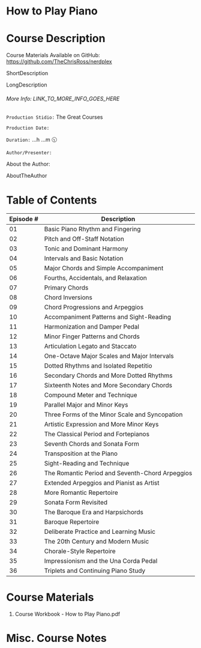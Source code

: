 # How to Play Piano

# Course Description

Course Materials Available on GitHub: https://github.com/TheChrisRoss/nerdplex

ShortDescription

LongDescription

###### More Info:  LINK_TO_MORE_INFO_GOES_HERE

`Production Stidio:`  The Great Courses

`Production Date:`  

`Duration:`  ...h ...m :clock1030:

`Author/Presenter:`  

About the Author:

AboutTheAuthor

# Table of Contents

| Episode # | Description |
| -------- | ----------- |
|  01  |   Basic Piano Rhythm and Fingering  |               
|  02  |   Pitch and Off-Staff Notation  |                   
|  03  |   Tonic and Dominant Harmony  |                     
|  04  |   Intervals and Basic Notation  |                   
|  05  |   Major Chords and Simple Accompaniment  |          
|  06  |   Fourths, Accidentals, and Relaxation  |           
|  07  |   Primary Chords  |                                 
|  08  |   Chord Inversions  |                               
|  09  |   Chord Progressions and Arpeggios  |               
|  10  |   Accompaniment Patterns and Sight-Reading  |       
|  11  |   Harmonization and Damper Pedal  |                 
|  12  |   Minor Finger Patterns and Chords  |               
|  13  |   Articulation Legato and Staccato  |               
|  14  |   One-Octave Major Scales and Major Intervals  |    
|  15  |   Dotted Rhythms and Isolated Repetitio  |          
|  16  |   Secondary Chords and More Dotted Rhythms  |       
|  17  |   Sixteenth Notes and More Secondary Chords  |      
|  18  |   Compound Meter and Technique  |                   
|  19  |   Parallel Major and Minor Keys  |                  
|  20  |   Three Forms of the Minor Scale and Syncopation  | 
|  21  |   Artistic Expression and More Minor Keys  |        
|  22  |   The Classical Period and Fortepianos  |           
|  23  |   Seventh Chords and Sonata Form  |                 
|  24  |   Transposition at the Piano  |                     
|  25  |   Sight-Reading and Technique  |                    
|  26  |   The Romantic Period and Seventh-Chord Arpeggios  |
|  27  |   Extended Arpeggios and Pianist as Artist  |       
|  28  |   More Romantic Repertoire  |                       
|  29  |   Sonata Form Revisited  |                          
|  30  |   The Baroque Era and Harpsichords  |               
|  31  |   Baroque Repertoire  |                             
|  32  |   Deliberate Practice and Learning Music  |         
|  33  |   The 20th Century and Modern Music  |              
|  34  |   Chorale-Style Repertoire  |                       
|  35  |   Impressionism and the Una Corda Pedal  |          
|  36  |   Triplets and Continuing Piano Study  | 

# Course Materials

1. Course Workbook - How to Play Piano.pdf     





# Misc. Course Notes
